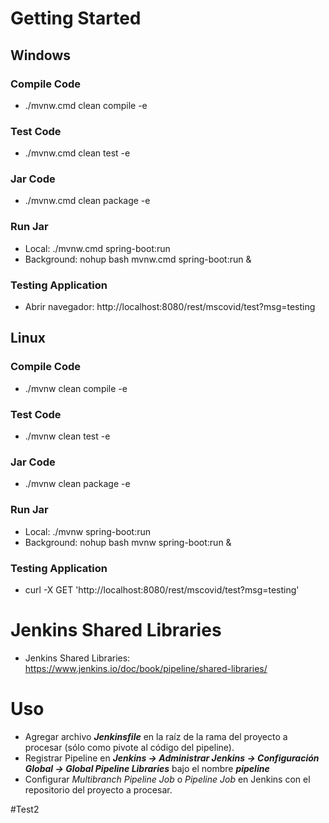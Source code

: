 # Getting Started

## Windows

### Compile Code
* ./mvnw.cmd clean compile -e

### Test Code
* ./mvnw.cmd clean test -e

### Jar Code
* ./mvnw.cmd clean package -e

### Run Jar
* Local:      ./mvnw.cmd spring-boot:run 
* Background: nohup bash mvnw.cmd spring-boot:run &

### Testing Application
* Abrir navegador: http://localhost:8080/rest/mscovid/test?msg=testing

## Linux

### Compile Code
* ./mvnw clean compile -e

### Test Code
* ./mvnw clean test -e

### Jar Code
* ./mvnw clean package -e

### Run Jar
* Local:      ./mvnw spring-boot:run 
* Background: nohup bash mvnw spring-boot:run &

### Testing Application
* curl -X GET 'http://localhost:8080/rest/mscovid/test?msg=testing'


# Jenkins Shared Libraries
- Jenkins Shared Libraries: https://www.jenkins.io/doc/book/pipeline/shared-libraries/

# Uso
- Agregar archivo **_Jenkinsfile_** en la raíz de la rama del proyecto a procesar (sólo como pivote al código del pipeline).
- Registrar Pipeline en **_Jenkins -> Administrar Jenkins -> Configuración Global -> Global Pipeline Libraries_** bajo el nombre **_pipeline_**
- Configurar _Multibranch Pipeline Job_ o _Pipeline Job_ en Jenkins con el repositorio del proyecto a procesar.

#Test2
